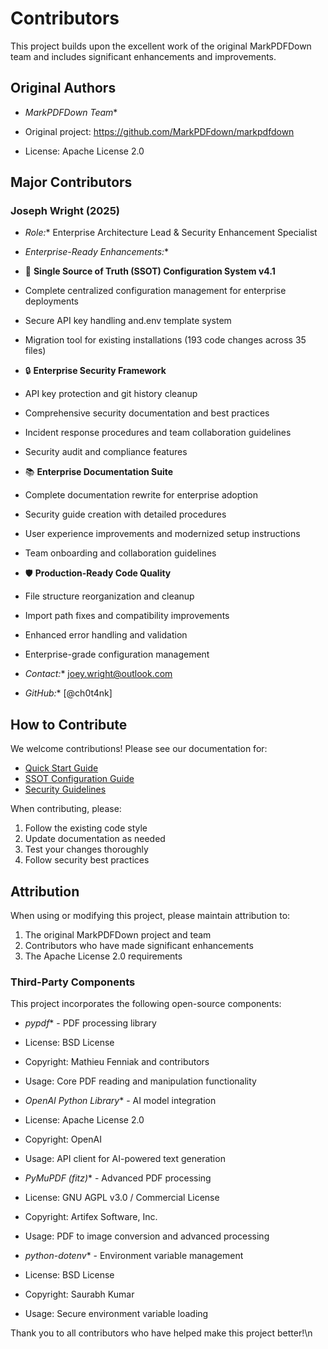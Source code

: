 # Contributors

This project builds upon the excellent work of the original MarkPDFDown team and includes significant enhancements and improvements.

## Original Authors

- *MarkPDFDown Team**

- Original project: <https://github.com/MarkPDFdown/markpdfdown>
- License: Apache License 2.0

## Major Contributors

### Joseph Wright (2025)

- *Role:** Enterprise Architecture Lead & Security Enhancement Specialist

- *Enterprise-Ready Enhancements:**
- 🔧 **Single Source of Truth (SSOT) Configuration System v4.1**
 - Complete centralized configuration management for enterprise deployments
 - Secure API key handling and.env template system
 - Migration tool for existing installations (193 code changes across 35 files)

- 🔒 **Enterprise Security Framework**
 - API key protection and git history cleanup
 - Comprehensive security documentation and best practices
 - Incident response procedures and team collaboration guidelines
 - Security audit and compliance features

- 📚 **Enterprise Documentation Suite**
 - Complete documentation rewrite for enterprise adoption
 - Security guide creation with detailed procedures
 - User experience improvements and modernized setup instructions
 - Team onboarding and collaboration guidelines

- 🛡️ **Production-Ready Code Quality**
 - File structure reorganization and cleanup
 - Import path fixes and compatibility improvements
 - Enhanced error handling and validation
 - Enterprise-grade configuration management

- *Contact:** <joey.wright@outlook.com>
- *GitHub:** [@ch0t4nk]

## How to Contribute

We welcome contributions! Please see our documentation for:
- [Quick Start Guide](../guides/QUICK_START.md)
- [SSOT Configuration Guide](../guides/SSOT_GUIDE.md)
- [Security Guidelines](../../.github/SECURITY.md)

When contributing, please:
1. Follow the existing code style
2. Update documentation as needed
3. Test your changes thoroughly
4. Follow security best practices

## Attribution

When using or modifying this project, please maintain attribution to:
1. The original MarkPDFDown project and team
2. Contributors who have made significant enhancements
3. The Apache License 2.0 requirements

### Third-Party Components

This project incorporates the following open-source components:

- *pypdf** - PDF processing library
- License: BSD License
- Copyright: Mathieu Fenniak and contributors
- Usage: Core PDF reading and manipulation functionality

- *OpenAI Python Library** - AI model integration
- License: Apache License 2.0
- Copyright: OpenAI
- Usage: API client for AI-powered text generation

- *PyMuPDF (fitz)** - Advanced PDF processing
- License: GNU AGPL v3.0 / Commercial License
- Copyright: Artifex Software, Inc.
- Usage: PDF to image conversion and advanced processing

- *python-dotenv** - Environment variable management
- License: BSD License
- Copyright: Saurabh Kumar
- Usage: Secure environment variable loading

Thank you to all contributors who have helped make this project better!\n
